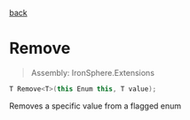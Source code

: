 ﻿

[back](/IronSphere.Extensions/types/EnumExtension)

# Remove

> Assembly: IronSphere.Extensions

```csharp
T Remove<T>(this Enum this, T value);
```

Removes a specific value from a flagged enum

 